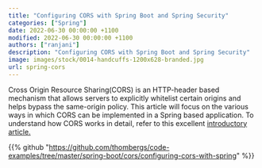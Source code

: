 ```yaml
---
title: "Configuring CORS with Spring Boot and Spring Security"
categories: ["Spring"]
date: 2022-06-30 00:00:00 +1100
modified: 2022-06-30 00:00:00 +1100
authors: ["ranjani"]
description: "Configuring CORS with Spring Boot and Spring Security"
image: images/stock/0014-handcuffs-1200x628-branded.jpg
url: spring-cors
---
```


Cross Origin Resource Sharing(CORS) is an HTTP-header based mechanism that allows servers to explicitly whitelist certain 
origins and helps bypass the same-origin policy. This article will focus on the various ways in which CORS can be implemented in a Spring based application.
To understand how CORS works in detail, refer to this excellent [introductory article.](https://reflectoring.io/complete-guide-to-cors/)

{{% github "https://github.com/thombergs/code-examples/tree/master/spring-boot/cors/configuring-cors-with-spring" %}}
